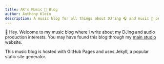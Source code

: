 ```yaml
---
title: AK's Music 🎵 Blog
author: Anthony Klein
description: A music blog for all things about DJ'ing 🎧 and music 🎹 production.
---
```


👋 Hey. Welcome to my music blog where I write about my DJing and audio production interests. You may have found this blog through my [main studio](https://www.aklein.studio/) website.

This music blog is hosted with GitHub Pages and uses Jekyll, a popular static site generator.
